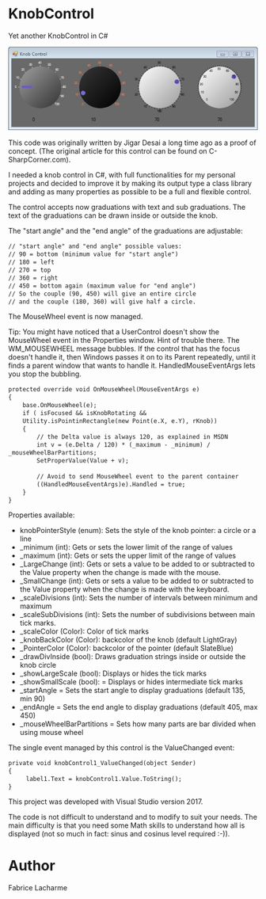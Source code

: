 # KnobControl
Yet another KnobControl in C#

![GitHub Logo](/gifs/knobcontrol.jpg)

This code was originally written by Jigar Desai a long time ago as a proof of concept. (The original article for this control can be found on C-SharpCorner.com).

I needed a knob control in C#, with full functionalities for my personal projects and decided to improve it by making its output type a class library and adding as many properties as possible to be a full and flexible control.

The control accepts now graduations with text and sub graduations.
The text of the graduations can be drawn inside or outside the knob.

The "start angle" and the "end angle" of the graduations are adjustable:
```
// "start angle" and "end angle" possible values:
// 90 = bottom (minimum value for "start angle")
// 180 = left
// 270 = top
// 360 = right
// 450 = bottom again (maximum value for "end angle")
// So the couple (90, 450) will give an entire circle 
// and the couple (180, 360) will give half a circle.
```

The MouseWheel event is now managed.

Tip: You might have noticed that a UserControl doesn't show the MouseWheel event in the Properties window. 
Hint of trouble there. The WM_MOUSEWHEEL message bubbles. 
If the control that has the focus doesn't handle it, then Windows passes it on to its Parent repeatedly, until it finds a parent window that wants to handle it.
HandledMouseEventArgs lets you stop the bubbling.

```
protected override void OnMouseWheel(MouseEventArgs e)
{           
    base.OnMouseWheel(e);
    if ( isFocused && isKnobRotating && 
    Utility.isPointinRectangle(new Point(e.X, e.Y), rKnob))
    {                
        // the Delta value is always 120, as explained in MSDN
        int v = (e.Delta / 120) * (_maximum - _minimum) / _mouseWheelBarPartitions;
        SetProperValue(Value + v);

        // Avoid to send MouseWheel event to the parent container
        ((HandledMouseEventArgs)e).Handled = true;
    }
}
```

Properties available:

* knobPointerStyle (enum): Sets the style of the knob pointer: a circle or a line
* _minimum (int): Gets or sets the lower limit of the range of values
* _maximum (int): Gets or sets the upper limit of the range of values
* _LargeChange (int): Gets or sets a value to be added to or subtracted to the Value property when the change is made with the mouse.
* _SmallChange (int): Gets or sets a value to be added to or subtracted to the Value property when the change is made with the keyboard.
* _scaleDivisions (int): Sets the number of intervals between minimum and maximum
* _scaleSubDivisions (int): Sets the number of subdivisions between main tick marks.
* _scaleColor (Color): Color of tick marks
* _knobBackColor (Color): backcolor of the knob (default LightGray)
* _PointerColor (Color): backcolor of the pointer (default SlateBlue)
* _drawDivInside (bool): Draws graduation strings inside or outside the knob circle
* _showLargeScale (bool): Displays or hides the tick marks
* _showSmallScale (bool): = Displays or hides intermediate tick marks
* _startAngle = Sets the start angle to display graduations (default 135, min 90)
* _endAngle = Sets the end angle to display graduations (default 405, max 450)
* _mouseWheelBarPartitions = Sets how many parts are bar divided when using mouse wheel


The single event managed by this control is the ValueChanged event:
```
private void knobControl1_ValueChanged(object Sender)
{
     label1.Text = knobControl1.Value.ToString();
}
```
This project was developed with Visual Studio version 2017.

The code is not difficult to understand and to modify to suit your needs. 
The main difficulty is that you need some Math skills to understand how all is displayed (not so much in fact: sinus and cosinus level required :-)).

# Author
Fabrice Lacharme
